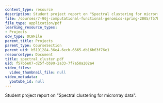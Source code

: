 ```yaml
---
content_type: resource
description: Student project report on "Spectral clustering for microrray data".
file: /courses/7-90j-computational-functional-genomics-spring-2005/f57b5e07d25fbb902a337f7a58a202a4_spectral_cluster.pdf
file_type: application/pdf
learning_resource_types:
- Projects
ocw_type: OCWFile
parent_title: Projects
parent_type: CourseSection
parent_uid: b5191284-36e4-6ecb-6665-db16b63f76e1
resourcetype: Document
title: spectral_cluster.pdf
uid: f57b5e07-d25f-bb90-2a33-7f7a58a202a4
video_files:
  video_thumbnail_file: null
video_metadata:
  youtube_id: null
---
```

Student project report on "Spectral clustering for microrray data".

